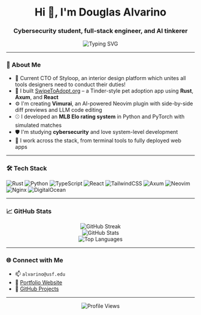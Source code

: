 <h1 align="center">Hi 👋, I'm Douglas Alvarino</h1>
<h3 align="center">Cybersecurity student, full-stack engineer, and AI tinkerer</h3>

<p align="center">
  <img src="https://readme-typing-svg.demolab.com?font=Fira+Code&weight=600&size=22&pause=1000&center=true&vCenter=true&width=435&lines=Building+Rust+%2B+React+Apps;Neovim+Plugin+Dev+%F0%9F%91%93;AI%2C+ML%2C+LLMs+%E2%9A%A1;Elo+rating+systems+%E2%9A%BE;Tinkering+with+cool+tech" alt="Typing SVG" />
</p>

---

### 🧠 About Me

- 🚀 Current CTO of Styloop, an interior design platform which unites all tools designers need to conduct their duties! 
- 🚀 I built [SwipeToAdopt.org](https://swipetoadopt.org) – a Tinder-style pet adoption app using **Rust**, **Axum**, and **React**
- ⚙️ I'm creating **Vimurai**, an AI-powered Neovim plugin with side-by-side diff previews and LLM code editing
- ⚾ I developed an **MLB Elo rating system** in Python and PyTorch with simulated matches
- 🛡️ I'm studying **cybersecurity** and love system-level development
- 🧰 I work across the stack, from terminal tools to fully deployed web apps

---

### 🛠️ Tech Stack

![Rust](https://img.shields.io/badge/Rust-%23000000.svg?style=flat&logo=rust&logoColor=white)
![Python](https://img.shields.io/badge/Python-3670A0?style=flat&logo=python&logoColor=white)
![TypeScript](https://img.shields.io/badge/TypeScript-3178C6?style=flat&logo=typescript&logoColor=white)
![React](https://img.shields.io/badge/React-20232A?style=flat&logo=react&logoColor=61DAFB)
![TailwindCSS](https://img.shields.io/badge/TailwindCSS-06B6D4?style=flat&logo=tailwindcss&logoColor=white)
![Axum](https://img.shields.io/badge/Axum-Rust-red?style=flat)
![Neovim](https://img.shields.io/badge/Neovim-57A143?style=flat&logo=neovim&logoColor=white)
![Nginx](https://img.shields.io/badge/Nginx-009639?style=flat&logo=nginx&logoColor=white)
![DigitalOcean](https://img.shields.io/badge/DigitalOcean-0080FF?style=flat&logo=digitalocean&logoColor=white)

---

### 📈 GitHub Stats

<p align="center">
  <img src="https://github-readme-streak-stats.herokuapp.com?user=AspireVenom&theme=tokyonight" alt="GitHub Streak" />
  <br/>
  <img src="https://github-readme-stats-omega-nine-40.vercel.app/api?username=AspireVenom&count_private=true&show_icons=true&theme=tokyonight&force_rank=A+&rank_percentile=1&v=3" alt="GitHub Stats" />
  <br/>
  <img src="https://github-readme-stats.vercel.app/api/top-langs/?username=AspireVenom&layout=compact&theme=tokyonight&hide=html" alt="Top Languages" />
</p>

---

### 🌐 Connect with Me

- 📫 `alvarino@usf.edu`
- 💼 [Portfolio Website](https://www.dalvarino.net)
- 🐙 [GitHub Projects](https://github.com/AspireVenom)

--- 

<p align="center">
  <img src="https://komarev.com/ghpvc/?username=AspireVenom&label=Profile%20views&color=0e75b6&style=flat" alt="Profile Views" />
</p>
